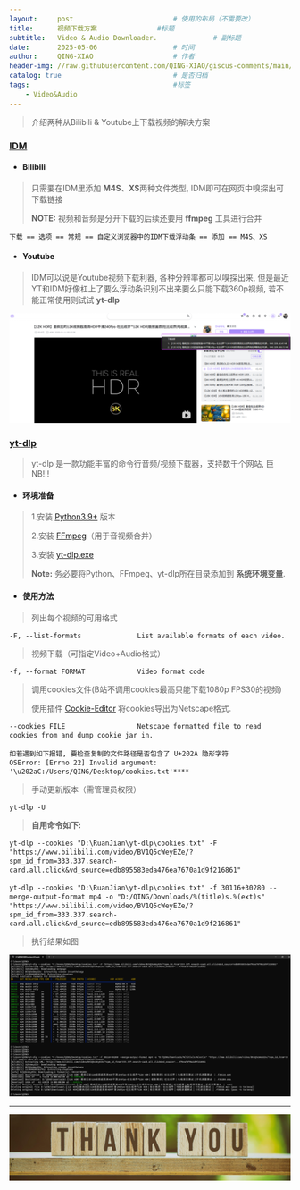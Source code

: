 ```yaml
---
layout:     post                         # 使用的布局（不需要改）
title:      视频下载方案               #标题 
subtitle:   Video & Audio Downloader.              # 副标题
date:       2025-05-06				     # 时间
author:     QING-XIAO                    # 作者
header-img: //raw.githubusercontent.com/QING-XIAO/giscus-comments/main/img/background/img4.jpg	                #这篇文章标题背景图片
catalog: true 						     # 是否归档
tags:								     #标签
    - Video&Audio
---
```


> 介绍两种从Bilibili & Youtube上下载视频的解决方案

### <a href="https://www.internetdownloadmanager.com/" target="_blank">IDM</a>
- #### Bilibili
> 只需要在IDM里添加 **M4S**、**XS**两种文件类型, IDM即可在网页中嗅探出可下载链接
>
> **NOTE:** 视频和音频是分开下载的后续还要用 **ffmpeg** 工具进行合并

  ```
  下载 == 选项 == 常规 == 自定义浏览器中的IDM下载浮动条 == 添加 == M4S、XS
  ```

- #### Youtube
> IDM可以说是Youtube视频下载利器, 各种分辨率都可以嗅探出来, 但是最近YT和IDM好像杠上了要么浮动条识别不出来要么只能下载360p视频, 若不能正常使用则试试 **yt-dlp**

![1](https://raw.githubusercontent.com/QING-XIAO/giscus-comments/main/img/post/20250506/img1.jpg)

### <a href="https://github.com/yt-dlp/yt-dlp" target="_blank">yt-dlp</a>
> yt-dlp 是一款功能丰富的命令行音频/视频下载器，支持数千个网站, 巨NB!!!

- #### 环境准备
> 1.安装 <a href="https://www.python.org/downloads/release/python-3913/" target="_blank">Python3.9+</a> 版本
>
> 2.安装 <a href="https://ffmpeg.org/download.html" target="_blank">FFmpeg</a>（用于音视频合并）
>
> 3.安装 <a href="https://github.com/yt-dlp/yt-dlp/releases" target="_blank">yt-dlp.exe</a>
>
> **Note:** 务必要将Python、FFmpeg、yt-dlp所在目录添加到 **系统环境变量**.

- #### 使用方法
> 列出每个视频的可用格式

  ```
  -F, --list-formats              List available formats of each video.
  ```
> 视频下载（可指定Video+Audio格式）

  ```
  -f, --format FORMAT             Video format code
  ```
> 调用cookies文件(B站不调用cookies最高只能下载1080p FPS30的视频)
>
> 使用插件 <a href="https://www.crxsoso.com/webstore/detail/hlkenndednhfkekhgcdicdfddnkalmdm" target="_blank">Cookie-Editor</a> 将cookies导出为Netscape格式.

  ```
  --cookies FILE                  Netscape formatted file to read cookies from and dump cookie jar in.

  如若遇到如下报错, 要检查复制的文件路径是否包含了 U+202A 隐形字符
  OSError: [Errno 22] Invalid argument: '\u202aC:/Users/QING/Desktop/cookies.txt'****
  ```

  > 手动更新版本（需管理员权限）

  ```
  yt-dlp -U
  ```

  > **自用命令如下:**

  ```
  yt-dlp --cookies "D:\RuanJian\yt-dlp\cookies.txt" -F "https://www.bilibili.com/video/BV1Q5cWeyEZe/?spm_id_from=333.337.search-card.all.click&vd_source=edb895583eda476ea7670a1d9f216861"

  yt-dlp --cookies "D:\RuanJian\yt-dlp\cookies.txt" -f 30116+30280 --merge-output-format mp4 -o "D:/QING/Downloads/%(title)s.%(ext)s" "https://www.bilibili.com/video/BV1Q5cWeyEZe/?spm_id_from=333.337.search-card.all.click&vd_source=edb895583eda476ea7670a1d9f216861"
  ```

  > 执行结果如图

  ![2](https://raw.githubusercontent.com/QING-XIAO/giscus-comments/main/img/post/20250506/img2.jpg)

---

  ![ByeBye](/img/thank-you.jpg "Thank you!")
